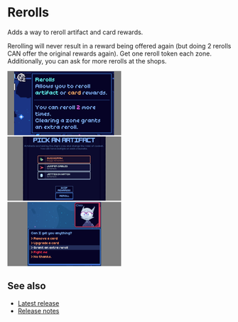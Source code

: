 # Rerolls

Adds a way to reroll artifact and card rewards.

Rerolling will never result in a reward being offered again (but doing 2 rerolls CAN offer the original rewards again).
Get one reroll token each zone. Additionally, you can ask for more rerolls at the shops.

[![Artifact icon screenshot](images/artifact-thumb.png)](images/artifact.png)
[![Artifact reward screenshot](images/artifact-reward-thumb.png)](images/artifact-reward.png)
[![Shop screenshot](images/shop-thumb.png)](images/shop.png)

## See also
* [Latest release](https://github.com/Shockah/Cobalt-Core-Mods/releases/tag/release%2Frerolls-1.0.0)
* [Release notes](release-notes.md)